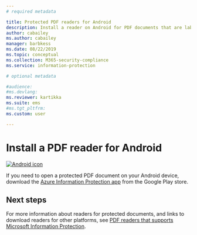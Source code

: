 ```yaml
---
# required metadata

title: Protected PDF readers for Android
description: Install a reader on Android for PDF documents that are labeled for classification and protection
author: cabailey
ms.author: cabailey
manager: barbkess
ms.date: 08/22/2019
ms.topic: conceptual
ms.collection: M365-security-compliance
ms.service: information-protection

# optional metadata

#audience:
#ms.devlang:
ms.reviewer: kartikka
ms.suite: ems
#ms.tgt_pltfrm:
ms.custom: user

---
```


# Install a PDF reader for Android

[![Android icon](../media/develop/android-icon.png)](https://go.microsoft.com/fwlink/?LinkId=325340)

If you need to open a protected PDF document on your Android device, download the [Azure Information Protection app](https://go.microsoft.com/fwlink/?LinkId=325340) from the Google Play store.

## Next steps

For more information about readers for protected documents, and links to download readers for other platforms, see [PDF readers that supports Microsoft Information Protection](protected-pdf-readers.md).

